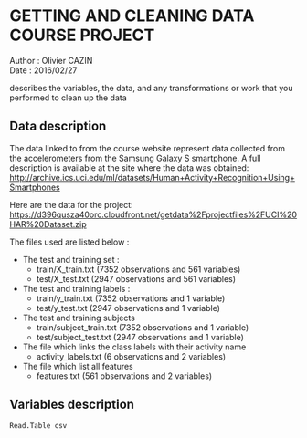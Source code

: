GETTING AND CLEANING DATA COURSE PROJECT
====


Author : Olivier CAZIN  
Date : 2016/02/27  

describes the variables, the data, and any transformations or work that you performed to clean up the data

Data description
--

The data linked to from the course website represent data collected from the accelerometers from the Samsung Galaxy S smartphone. A full description is available at the site where the data was obtained:
<http://archive.ics.uci.edu/ml/datasets/Human+Activity+Recognition+Using+Smartphones>

Here are the data for the project:
<https://d396qusza40orc.cloudfront.net/getdata%2Fprojectfiles%2FUCI%20HAR%20Dataset.zip>

The files used are listed below :
- The test and training set :
  - train/X_train.txt (7352 observations and 561 variables)
  - test/X_test.txt (2947 observations and 561 variables)
- The test and training labels :
  - train/y_train.txt (7352 observations and 1 variable)
  - test/y_test.txt (2947 observations and 1 variable)
- The test and training subjects 
  - train/subject_train.txt (7352 observations and 1 variable)
  - test/subject_test.txt (2947 observations and 1 variable)
- The file which links the class labels with their activity name
  - activity_labels.txt (6 observations and 2 variables)
- The file which list all features
  - features.txt (561 observations and 2 variables)







Variables description
--
 
 
 
 
    Read.Table csv   
    
    

